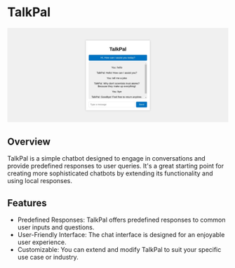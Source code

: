 # TalkPal

![TalkPal App Screenshot](images/TalkPal.jpeg)

## Overview

TalkPal is a simple chatbot designed to engage in conversations and provide predefined responses to user queries. It's a great starting point for creating more sophisticated chatbots by extending its functionality and using local responses.

## Features

- Predefined Responses: TalkPal offers predefined responses to common user inputs and questions.
- User-Friendly Interface: The chat interface is designed for an enjoyable user experience.
- Customizable: You can extend and modify TalkPal to suit your specific use case or industry.
